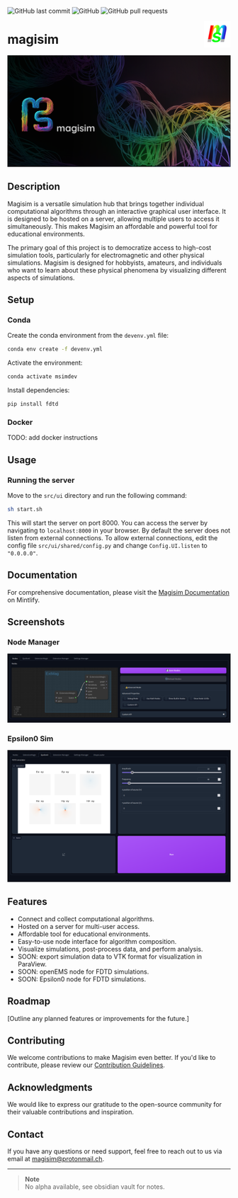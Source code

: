 ![GitHub last commit](https://img.shields.io/github/last-commit/devbrones/magisim)
![GitHub](https://img.shields.io/github/license/devbrones/magisim)
![GitHub pull requests](https://img.shields.io/github/issues-pr/devbrones/magisim)


<p><img align="right" src="./resources/magisim_logo256.png" width=60></p>
<h1>magisim</h1>

![Magisim project banner](resources/banner1.png)

## Description


Magisim is a versatile simulation hub that brings together individual computational algorithms through an interactive graphical user interface. It is designed to be hosted on a server, allowing multiple users to access it simultaneously. This makes Magisim an affordable and powerful tool for educational environments.

The primary goal of this project is to democratize access to high-cost simulation tools, particularly for electromagnetic and other physical simulations. Magisim is designed for hobbyists, amateurs, and individuals who want to learn about these physical phenomena by visualizing different aspects of simulations.

## Setup

### Conda

Create the conda environment from the `devenv.yml` file:

```bash
conda env create -f devenv.yml
```

Activate the environment:

```bash
conda activate msimdev
```

Install dependencies:

```bash
pip install fdtd
```


### Docker
TODO: add docker instructions

## Usage

### Running the server
Move to the ```src/ui``` directory and run the following command:
```bash
sh start.sh
```
This will start the server on port 8000. You can access the server by navigating to ```localhost:8000``` in your browser. By default the server does not listen from external connections. To allow external connections, edit the config file ```src/ui/shared/config.py``` and change ```Config.UI.listen``` to ```"0.0.0.0"```.


## Documentation

For comprehensive documentation, please visit the [Magisim Documentation](https://magisim.mintlify.app/introduction) on Mintlify.

## Screenshots
### Node Manager
![Screenshot of the built in NodeManager Workflow](resources/nmgr.png)
### Epsilon0 Sim
![Screenshot of Epsilon0 workspace version 0.0.0](resources/fdtd-scrs-v0.0.0.png)

## Features

- Connect and collect computational algorithms.
- Hosted on a server for multi-user access.
- Affordable tool for educational environments.
- Easy-to-use node interface for algorithm composition.
- Visualize simulations, post-process data, and perform analysis.
- SOON: export simulation data to VTK format for visualization in ParaView.
- SOON: openEMS node for FDTD simulations.
- SOON: Epsilon0 node for FDTD simulations.

## Roadmap

[Outline any planned features or improvements for the future.]

## Contributing

We welcome contributions to make Magisim even better. If you'd like to contribute, please review our [Contribution Guidelines](CONTRIBUTING.md).

## Acknowledgments

We would like to express our gratitude to the open-source community for their valuable contributions and inspiration.

## Contact

If you have any questions or need support, feel free to reach out to us via email at [magisim@protonmail.ch](mailto:magisim@protonmail.ch).




---
> **Note**\
> No alpha available, see obsidian vault for notes.



